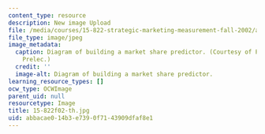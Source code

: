 ```yaml
---
content_type: resource
description: New image Upload
file: /media/courses/15-822-strategic-marketing-measurement-fall-2002/abbacae014b3e7390f7143909dfaf8e1_15-822f02-th.jpg
file_type: image/jpeg
image_metadata:
  caption: Diagram of building a market share predictor. (Courtesy of Prof. Drazen
    Prelec.)
  credit: ''
  image-alt: Diagram of building a market share predictor.
learning_resource_types: []
ocw_type: OCWImage
parent_uid: null
resourcetype: Image
title: 15-822f02-th.jpg
uid: abbacae0-14b3-e739-0f71-43909dfaf8e1
---
```

